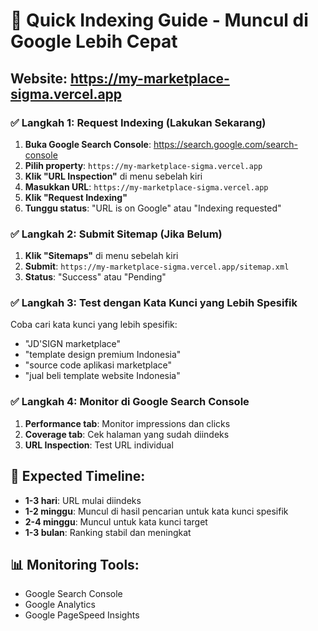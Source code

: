 # 🚀 Quick Indexing Guide - Muncul di Google Lebih Cepat

## Website: https://my-marketplace-sigma.vercel.app

### ✅ Langkah 1: Request Indexing (Lakukan Sekarang)

1. **Buka Google Search Console**: https://search.google.com/search-console
2. **Pilih property**: `https://my-marketplace-sigma.vercel.app`
3. **Klik "URL Inspection"** di menu sebelah kiri
4. **Masukkan URL**: `https://my-marketplace-sigma.vercel.app`
5. **Klik "Request Indexing"**
6. **Tunggu status**: "URL is on Google" atau "Indexing requested"

### ✅ Langkah 2: Submit Sitemap (Jika Belum)

1. **Klik "Sitemaps"** di menu sebelah kiri
2. **Submit**: `https://my-marketplace-sigma.vercel.app/sitemap.xml`
3. **Status**: "Success" atau "Pending"

### ✅ Langkah 3: Test dengan Kata Kunci yang Lebih Spesifik

Coba cari kata kunci yang lebih spesifik:
- "JD'SIGN marketplace"
- "template design premium Indonesia"
- "source code aplikasi marketplace"
- "jual beli template website Indonesia"

### ✅ Langkah 4: Monitor di Google Search Console

1. **Performance tab**: Monitor impressions dan clicks
2. **Coverage tab**: Cek halaman yang sudah diindeks
3. **URL Inspection**: Test URL individual

## 🎯 Expected Timeline:
- **1-3 hari**: URL mulai diindeks
- **1-2 minggu**: Muncul di hasil pencarian untuk kata kunci spesifik
- **2-4 minggu**: Muncul untuk kata kunci target
- **1-3 bulan**: Ranking stabil dan meningkat

## 📊 Monitoring Tools:
- Google Search Console
- Google Analytics
- Google PageSpeed Insights
